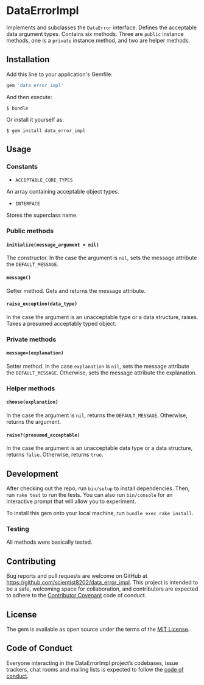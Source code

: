 # DataErrorImpl

Implements and subclasses the `DataError` interface. Defines the acceptable data 
argument types. Contains six methods. Three are `public` instance methods, one 
is a `private` instance method, and two are helper methods.

## Installation

Add this line to your application's Gemfile:

```ruby
gem 'data_error_impl'
```

And then execute:

    $ bundle

Or install it yourself as:

    $ gem install data_error_impl

## Usage

### Constants

- `ACCEPTABLE_CORE_TYPES`

An array containing acceptable object types.

- `INTERFACE`

Stores the superclass name.

### Public methods

#### `initialize(message_argument = nil)`

The constructor. In the case the argument is `nil`, sets the message attribute 
the `DEFAULT_MESSAGE`.

#### `message()`

Getter method. Gets and returns the message attribute.

#### `raise_exception(data_type)`

In the case the argument is an unacceptable type or a data structure, raises.
Takes a presumed acceptably typed object.

### Private methods

#### `message=(explanation)`

Setter method. In the case `explanation` is `nil`, sets the message attribute the 
`DEFAULT_MESSAGE`. Otherwise, sets the message attribute the explanation.

### Helper methods

#### `choose(explanation)`

In the case the argument is `nil`, returns the `DEFAULT_MESSAGE`. Otherwise, 
returns the argument.

#### `raise?(presumed_acceptable)`

In the case the argument is an unacceptable data type or a data structure, returns 
`false`. Otherwise, returns `true`.

## Development

After checking out the repo, run `bin/setup` to install dependencies. Then, run `rake test` to run the tests. You can also run `bin/console` for an interactive prompt that will allow you to experiment.

To install this gem onto your local machine, run `bundle exec rake install`.

### Testing

All methods were basically tested.

## Contributing

Bug reports and pull requests are welcome on GitHub at 
https://github.com/scientist8202/data_error_impl. This project is intended to 
be a safe, welcoming space for collaboration, and contributors are expected 
to adhere to the 
[Contributor Covenant](http://contributor-covenant.org) code of conduct.

## License

The gem is available as open source under the terms of the 
[MIT License](https://opensource.org/licenses/MIT).

## Code of Conduct

Everyone interacting in the DataErrorImpl project’s codebases, issue trackers, 
chat rooms and mailing lists is expected to follow the 
[code of conduct](https://github.com/scientist8202/data_error_impl/blob/master/CODE_OF_CONDUCT.md).
